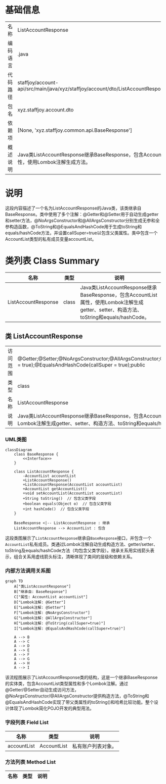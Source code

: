 # 基础信息

|      |      |
|------|------|
| 名称 | ListAccountResponse |
| 编码语言 | .java |
| 代码路径 | staffjoy/account-api/src/main/java/xyz/staffjoy/account/dto/ListAccountResponse.java |
| 包名 | xyz.staffjoy.account.dto |
| 依赖项 | [None, 'xyz.staffjoy.common.api.BaseResponse'] |
| 概述说明 | Java类ListAccountResponse继承BaseResponse，包含AccountList属性，使用Lombok注解生成方法。 |

# 说明

这段内容描述了一个名为ListAccountResponse的Java类，该类继承自BaseResponse。类中使用了多个注解：@Getter和@Setter用于自动生成getter和setter方法，@NoArgsConstructor和@AllArgsConstructor分别生成无参和全参构造函数，@ToString和@EqualsAndHashCode用于生成toString和equals/hashCode方法，并设置callSuper=true以包含父类属性。类中包含一个AccountList类型的私有成员变量accountList。

# 类列表 Class Summary

| 名称   | 类型  | 说明 |
|-------|------|-------------|
| ListAccountResponse | class | Java类ListAccountResponse继承BaseResponse，包含AccountList属性，使用Lombok注解生成getter、setter、构造方法、toString和equals/hashCode。 |



## 类 ListAccountResponse

|      |      |
|------|------|
| 访问范围 | @Getter;@Setter;@NoArgsConstructor;@AllArgsConstructor;@ToString(callSuper = true);@EqualsAndHashCode(callSuper = true);public |
| 类型 | class |
| 名称 | ListAccountResponse |
| 说明 | Java类ListAccountResponse继承BaseResponse，包含AccountList属性，使用Lombok注解生成getter、setter、构造方法、toString和equals/hashCode。 |


### UML类图

```mermaid
classDiagram
    class BaseResponse {
        <<Interface>>
    }
    
    class ListAccountResponse {
        -AccountList accountList
        +ListAccountResponse()
        +ListAccountResponse(AccountList accountList)
        +AccountList getAccountList()
        +void setAccountList(AccountList accountList)
        +String toString()  // 包含父类字段
        +boolean equals(Object o)  // 包含父类字段
        +int hashCode()  // 包含父类字段
    }
    
    BaseResponse <|-- ListAccountResponse : 继承
    ListAccountResponse --> AccountList : 包含
```

这段类图展示了`ListAccountResponse`继承自`BaseResponse`接口，并包含一个`AccountList`私有成员。类通过Lombok注解自动生成构造方法、getter/setter、toString及equals/hashCode方法（均包含父类字段）。继承关系用实线箭头表示，组合关系用虚线箭头标注，清晰体现了类间的层级和依赖关系。


### 内部方法调用关系图

```mermaid
graph TD
    A["类ListAccountResponse"]
    B["继承自: BaseResponse"]
    C["属性: AccountList accountList"]
    D["Lombok注解: @Getter"]
    E["Lombok注解: @Setter"]
    F["Lombok注解: @NoArgsConstructor"]
    G["Lombok注解: @AllArgsConstructor"]
    H["Lombok注解: @ToString(callSuper=true)"]
    I["Lombok注解: @EqualsAndHashCode(callSuper=true)"]

    A --> B
    A --> C
    A --> D
    A --> E
    A --> F
    A --> G
    A --> H
    A --> I
```

该流程图展示了ListAccountResponse类的结构，这是一个继承BaseResponse的实体类，包含AccountList类型属性和多个Lombok注解。通过@Getter/@Setter自动生成访问方法，@NoArgsConstructor/@AllArgsConstructor提供构造方法，@ToString和@EqualsAndHashCode实现了带父类属性的toString()和哈希比较功能。整个设计体现了Lombok简化POJO开发的典型用法。

### 字段列表 Field List

| 名称  | 类型  | 说明 |
|-------|-------|------|
| accountList | AccountList | 私有账户列表对象。 |

### 方法列表 Method List

| 名称  | 类型  | 说明 |
|-------|-------|------|




